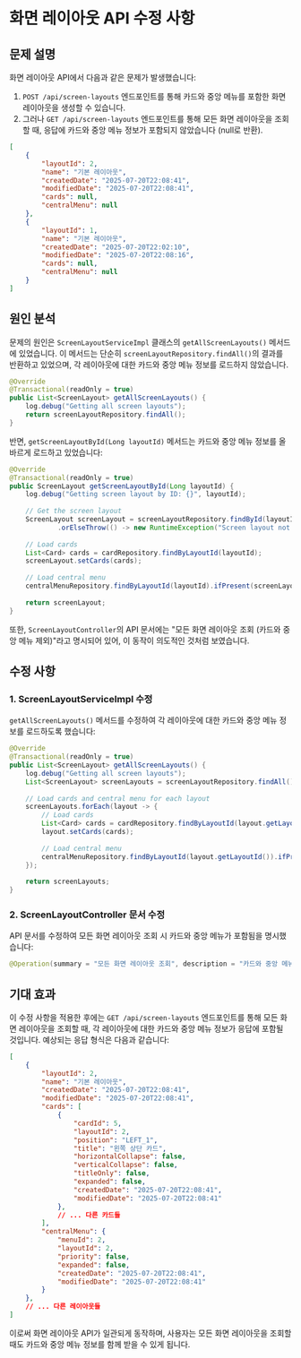 # 화면 레이아웃 API 수정 사항

## 문제 설명

화면 레이아웃 API에서 다음과 같은 문제가 발생했습니다:

1. `POST /api/screen-layouts` 엔드포인트를 통해 카드와 중앙 메뉴를 포함한 화면 레이아웃을 생성할 수 있습니다.
2. 그러나 `GET /api/screen-layouts` 엔드포인트를 통해 모든 화면 레이아웃을 조회할 때, 응답에 카드와 중앙 메뉴 정보가 포함되지 않았습니다 (null로 반환).

```json
[
    {
        "layoutId": 2,
        "name": "기본 레이아웃",
        "createdDate": "2025-07-20T22:08:41",
        "modifiedDate": "2025-07-20T22:08:41",
        "cards": null,
        "centralMenu": null
    },
    {
        "layoutId": 1,
        "name": "기본 레이아웃",
        "createdDate": "2025-07-20T22:02:10",
        "modifiedDate": "2025-07-20T22:08:16",
        "cards": null,
        "centralMenu": null
    }
]
```

## 원인 분석

문제의 원인은 `ScreenLayoutServiceImpl` 클래스의 `getAllScreenLayouts()` 메서드에 있었습니다. 이 메서드는 단순히 `screenLayoutRepository.findAll()`의 결과를 반환하고 있었으며, 각 레이아웃에 대한 카드와 중앙 메뉴 정보를 로드하지 않았습니다.

```java
@Override
@Transactional(readOnly = true)
public List<ScreenLayout> getAllScreenLayouts() {
    log.debug("Getting all screen layouts");
    return screenLayoutRepository.findAll();
}
```

반면, `getScreenLayoutById(Long layoutId)` 메서드는 카드와 중앙 메뉴 정보를 올바르게 로드하고 있었습니다:

```java
@Override
@Transactional(readOnly = true)
public ScreenLayout getScreenLayoutById(Long layoutId) {
    log.debug("Getting screen layout by ID: {}", layoutId);
    
    // Get the screen layout
    ScreenLayout screenLayout = screenLayoutRepository.findById(layoutId)
            .orElseThrow(() -> new RuntimeException("Screen layout not found with ID: " + layoutId));
    
    // Load cards
    List<Card> cards = cardRepository.findByLayoutId(layoutId);
    screenLayout.setCards(cards);
    
    // Load central menu
    centralMenuRepository.findByLayoutId(layoutId).ifPresent(screenLayout::setCentralMenu);
    
    return screenLayout;
}
```

또한, `ScreenLayoutController`의 API 문서에는 "모든 화면 레이아웃 조회 (카드와 중앙 메뉴 제외)"라고 명시되어 있어, 이 동작이 의도적인 것처럼 보였습니다.

## 수정 사항

### 1. ScreenLayoutServiceImpl 수정

`getAllScreenLayouts()` 메서드를 수정하여 각 레이아웃에 대한 카드와 중앙 메뉴 정보를 로드하도록 했습니다:

```java
@Override
@Transactional(readOnly = true)
public List<ScreenLayout> getAllScreenLayouts() {
    log.debug("Getting all screen layouts");
    List<ScreenLayout> screenLayouts = screenLayoutRepository.findAll();
    
    // Load cards and central menu for each layout
    screenLayouts.forEach(layout -> {
        // Load cards
        List<Card> cards = cardRepository.findByLayoutId(layout.getLayoutId());
        layout.setCards(cards);
        
        // Load central menu
        centralMenuRepository.findByLayoutId(layout.getLayoutId()).ifPresent(layout::setCentralMenu);
    });
    
    return screenLayouts;
}
```

### 2. ScreenLayoutController 문서 수정

API 문서를 수정하여 모든 화면 레이아웃 조회 시 카드와 중앙 메뉴가 포함됨을 명시했습니다:

```java
@Operation(summary = "모든 화면 레이아웃 조회", description = "카드와 중앙 메뉴를 포함한 모든 화면 레이아웃을 조회합니다")
```

## 기대 효과

이 수정 사항을 적용한 후에는 `GET /api/screen-layouts` 엔드포인트를 통해 모든 화면 레이아웃을 조회할 때, 각 레이아웃에 대한 카드와 중앙 메뉴 정보가 응답에 포함될 것입니다. 예상되는 응답 형식은 다음과 같습니다:

```json
[
    {
        "layoutId": 2,
        "name": "기본 레이아웃",
        "createdDate": "2025-07-20T22:08:41",
        "modifiedDate": "2025-07-20T22:08:41",
        "cards": [
            {
                "cardId": 5,
                "layoutId": 2,
                "position": "LEFT_1",
                "title": "왼쪽 상단 카드",
                "horizontalCollapse": false,
                "verticalCollapse": false,
                "titleOnly": false,
                "expanded": false,
                "createdDate": "2025-07-20T22:08:41",
                "modifiedDate": "2025-07-20T22:08:41"
            },
            // ... 다른 카드들
        ],
        "centralMenu": {
            "menuId": 2,
            "layoutId": 2,
            "priority": false,
            "expanded": false,
            "createdDate": "2025-07-20T22:08:41",
            "modifiedDate": "2025-07-20T22:08:41"
        }
    },
    // ... 다른 레이아웃들
]
```

이로써 화면 레이아웃 API가 일관되게 동작하며, 사용자는 모든 화면 레이아웃을 조회할 때도 카드와 중앙 메뉴 정보를 함께 받을 수 있게 됩니다.
